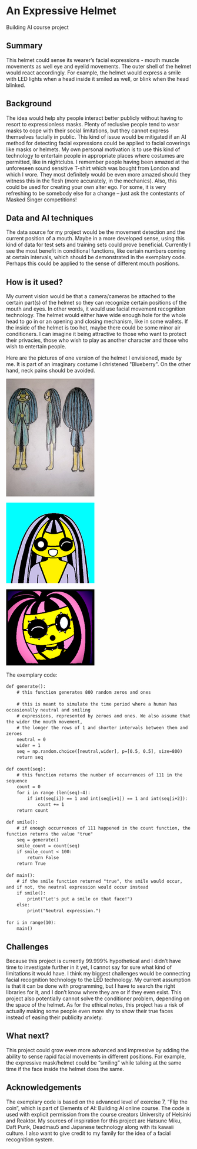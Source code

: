 # An Expressive Helmet

Building AI course project

## Summary

This helmet could sense its wearer’s facial expressions - mouth muscle movements as well eye and eyelid movements. The outer shell of the helmet would react accordingly. For example, the helmet would express a smile with LED lights when a head inside it smiled as well, or blink when the head blinked.

## Background

The idea would help shy people interact better publicly without having to resort to expressionless masks. Plenty of reclusive people tend to wear masks to cope with their social limitations, but they cannot express themselves facially in public. This kind of issue would be mitigated if an AI method for detecting facial expressions could be applied to facial coverings like masks or helmets. My own personal motivation is to use this kind of technology to entertain people in appropriate places where costumes are permitted, like in nightclubs. I remember people having been amazed at the unforeseen sound sensitive T-shirt which was bought from London and which I wore. They most definitely would be even more amazed should they witness this in the flesh (more accurately, in the mechanics). Also, this could be used for creating your own alter ego. For some, it is very refreshing to be somebody else for a change – just ask the contestants of Masked Singer competitions!

## Data and AI techniques

The data source for my project would be the movement detection and the current position of a mouth. Maybe in a more developed sense, using this kind of data for test sets and training sets could prove beneficial. Currently I see the most benefit in conditional functions, like certain numbers coming at certain intervals, which should be demonstrated in the exemplary code. Perhaps this could be applied to the sense of different mouth positions.

## How is it used?

My current vision would be that a camera/cameras be attached to the certain part(s) of the helmet so they can recognize certain positions of the mouth and eyes. In other words, it would use facial movement recognition technology. The helmet would either have wide enough hole for the whole head to go in or an opening and closing mechanism, like in some wallets. If the inside of the helmet is too hot, maybe there could be some minor air conditioners. I can imagine it being attractive to those who want to protect their privacies, those who wish to play as another character and those who wish to entertain people.

Here are the pictures of one version of the helmet I envisioned, made by me. It is part of an imaginary costume I christened "Blueberry". On the other hand, neck pains should be avoided.

![Blueberry_sketch](/Blueberry_sketch.jpg)

![Blueberry_wink](/Blueberry_wink.png)

![Blueberry](/Blueberry.png)

The exemplary code:

    def generate():
        # this function generates 800 random zeros and ones

        # this is meant to simulate the time period where a human has occasionally neutral and smiling
        # expressions, represented by zeroes and ones. We also assume that the wider the mouth movement,
        # the longer the rows of 1 and shorter intervals between them and zeroes
        neutral = 0
        wider = 1
        seq = np.random.choice([neutral,wider], p=[0.5, 0.5], size=800)
        return seq

    def count(seq):
        # this function returns the number of occurrences of 111 in the sequence
        count = 0
        for i in range (len(seq)-4):
            if int(seq[i]) == 1 and int(seq[i+1]) == 1 and int(seq[i+2]):
                count += 1
        return count

    def smile():
        # if enough occurrences of 111 happened in the count function, the function returns the value "true"
        seq = generate()
        smile_count = count(seq)
        if smile_count < 100:
            return False
        return True

    def main():
        # if the smile function returned "true", the smile would occur, and if not, the neutral expression would occur instead 
        if smile():
            print("Let's put a smile on that face!")
        else:
            print("Neutral expression.")

    for i in range(10):
        main()

## Challenges

Because this project is currently 99.999% hypothetical and I didn’t have time to investigate further in it yet, I cannot say for sure what kind of limitations it would have. I think my biggest challenges would be connecting facial recognition technology to the LED technology. My current assumption is that it can be done with programming, but I have to search the right libraries for it, and I don’t know where they are or if they even exist. This project also potentially cannot solve the conditioner problem, depending on the space of the helmet. As for the ethical notes, this project has a risk of actually making some people even more shy to show their true faces instead of easing their publicity anxiety.

## What next?

This project could grow even more advanced and impressive by adding the ability to sense rapid facial movements in different positions. For example, the expressive mask/helmet could be “smiling” while talking at the same time if the face inside the helmet does the same.

## Acknowledgements

The exemplary code is based on the advanced level of exercise 7, “Flip the coin”, which is part of Elements of AI: Building AI online course. The code is used with explicit permission from the course creators University of Helsinki and Reaktor. My sources of inspiration for this project are Hatsune Miku, Daft Punk, Deadmau5 and Japanese technology along with its kawaii culture. I also want to give credit to my family for the idea of a facial recognition system.
